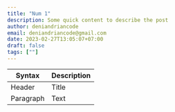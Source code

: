 ```yaml
---
title: "Num 1"
description: Some quick content to describe the post
author: deniandriancode
email: deniandriancode@gmail.com
date: 2023-02-27T13:05:07+07:00
draft: false
tags: [""]
---
```


| Syntax      | Description |
| ----------- | ----------- |
| Header      | Title       |
| Paragraph   | Text        |

